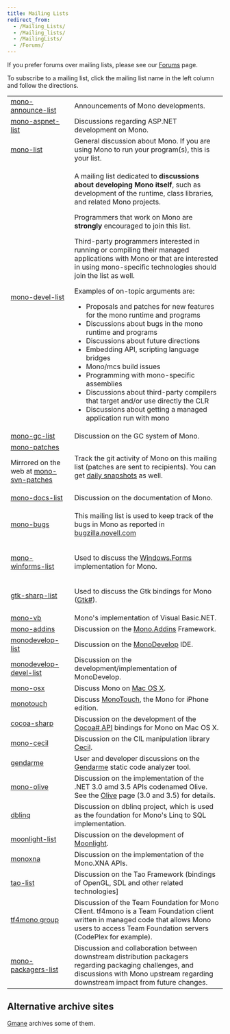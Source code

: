 ```yaml
---
title: Mailing Lists
redirect_from:
  - /Mailing_Lists/
  - /Mailing_lists/
  - /MailingLists/
  - /Forums/
---
```


If you prefer forums over mailing lists, please see our [Forums](http://mono.1490590.n4.nabble.com/) page.

To subscribe to a mailing list, click the mailing list name in the left column and follow the directions.

<table>
<tbody>
<tr>
  <td><a href="http://lists.ximian.com/mailman/listinfo/mono-announce-list">mono-announce-list</a></td>
  <td>Announcements of Mono developments.</td>
</tr>
<tr>
  <td><a href="http://lists.ximian.com/mailman/listinfo/mono-aspnet-list">mono-aspnet-list</a></td>
  <td>Discussions regarding ASP.NET development on Mono.</td>
</tr>
<tr>
  <td><a href="http://lists.ximian.com/mailman/listinfo/mono-list">mono-list</a></td>
  <td>General discussion about Mono. If you are using Mono to run your program(s), this is your list.</td>
</tr>
<tr>
  <td><a href="http://lists.ximian.com/mailman/listinfo/mono-devel-list">mono-devel-list</a></td>
  <td>
    <p>A mailing list dedicated to <strong>discussions about developing Mono itself</strong>, such as development of the runtime, class libraries, and related Mono projects.</p>
    <p>Programmers that work on Mono are <strong>strongly</strong> encouraged to join this list.</p>
    <p>Third-party programmers interested in running or compiling their managed applications with Mono or that are interested in using mono-specific technologies should join the list as well.</p>
    <p>Examples of on-topic arguments are:</p>
    <ul>
    <li>Proposals and patches for new features for the mono runtime and programs</li>
    <li>Discussions about bugs in the mono runtime and programs</li>
    <li>Discussions about future directions</li>
    <li>Embedding API, scripting language bridges</li>
    <li>Mono/mcs build issues</li>
    <li>Programming with mono-specific assemblies</li>
    <li>Discussions about third-party compilers that target and/or use directly the CLR</li>
    <li>Discussions about getting a managed application run with mono</li>
    </ul>
  </td>
</tr>
<tr>
  <td><a href="http://lists.ximian.com/mailman/listinfo/mono-gc-list">mono-gc-list</a></td>
  <td>Discussion on the GC system of Mono.</td>
</tr>
<tr>
  <td>
    <a href="http://lists.ximian.com/mailman/listinfo/mono-patches">mono-patches</a>
    <p>Mirrored on the web at <a href="http://groups-beta.google.com/group/mono-svn-patches">mono-svn-patches</a></p>
  </td>
  <td><p>Track the git activity of Mono on this mailing list (patches are sent to recipients). You can get <a href="http://www.go-mono.com/snapshots">daily snapshots</a> as well.</p></td>
</tr>
<tr>
  <td><a href="http://lists.ximian.com/mailman/listinfo/mono-docs-list">mono-docs-list</a></td>
  <td>Discussion on the documentation of Mono.</td>
</tr>
<tr>
  <td><a href="http://lists.ximian.com/mailman/listinfo/mono-bugs">mono-bugs</a></td>
  <td><p>This mailing list is used to keep track of the bugs in Mono as reported in <a href="http://bugzilla.novell.com">bugzilla.novell.com</a></p></td>
</tr>
<tr>
  <td><a href="http://lists.ximian.com/mailman/listinfo/mono-winforms-list">mono-winforms-list</a></td>
  <td><p>Used to discuss the <a href="/docs/gui/winforms/">Windows.Forms</a> implementation for Mono.</p></td>
</tr>
<tr>
  <td><a href="http://lists.ximian.com/mailman/listinfo/gtk-sharp-list">gtk-sharp-list</a></td>
  <td><p>Used to discuss the Gtk bindings for Mono (<a href="http://gtk-sharp.sf.net">Gtk#</a>).</p></td>
</tr>
<tr>
  <td><a href="http://lists.ximian.com/mailman/listinfo/mono-vb">mono-vb</a></td>
  <td>Mono's implementation of Visual Basic.NET.</td>
</tr>
<tr>
  <td><a href="http://groups.google.com/group/mono-addins">mono-addins</a></td>
  <td>Discussion on the <a href="/archived/monoaddins" title="Mono.Addins">Mono.Addins</a> Framework.</td>
</tr>
<tr>
  <td><a href="http://lists.ximian.com/mailman/listinfo/monodevelop-list">monodevelop-list</a></td>
  <td>Discussion on the <a href="/archived/monodevelop" title="MonoDevelop">MonoDevelop</a> IDE.</td>
</tr>
<tr>
  <td><a href="http://lists.ximian.com/mailman/listinfo/monodevelop-devel-list">monodevelop-devel-list</a></td>
  <td>Discussion on the development/implementation of MonoDevelop.</td>
</tr>
<tr>
  <td><a href="http://lists.ximian.com/mailman/listinfo/mono-osx">mono-osx</a></td>
  <td>Discuss Mono on <a href="/docs/about-mono/supported-platforms/osx/" title="Mono:OSX">Mac OS X</a>.</td>
</tr>
<tr>
  <td><a href="http://lists.ximian.com/mailman/listinfo/monotouch">monotouch</a></td>
  <td>Discuss <a href="http://xamarin.com/platform">MonoTouch</a>, the Mono for iPhone edition.</td>
</tr>
<tr>
  <td><a href="http://lists.ximian.com/mailman/listinfo/cocoa-sharp">cocoa-sharp</a></td>
  <td>Discussion on the development of the <a href="/docs/tools+libraries/libraries/monomac/">Cocoa# API</a> bindings for Mono on Mac OS X.</td>
</tr>
<tr>
  <td><a href="http://groups.google.com/group/mono-cecil">mono-cecil</a></td>
  <td>Discussion on the CIL manipulation library <a href="/docs/tools+libraries/libraries/Mono.Cecil/">Cecil</a>.</td>
</tr>
<tr>
  <td><a href="http://groups.google.com/group/gendarme">gendarme</a></td>
  <td>User and developer discussions on the <a href="/docs/tools+libraries/tools/gendarme/">Gendarme</a> static code analyzer tool.</td>
</tr>
<tr>
  <td><a href="http://groups.google.com/group/mono-olive">mono-olive</a></td>
  <td>Discussion on the implementation of the .NET 3.0 amd 3.5 APIs codenamed Olive. See the <a href="/archived/olive" title="Olive">Olive</a> page (3.0 and 3.5) for details.</td>
</tr>
<tr>
  <td><a href="http://groups.google.com/group/dblinq">dblinq</a></td>
  <td>Discussion on dblinq project, which is used as the foundation for Mono's Linq to SQL implementation.</td>
</tr>
<tr>
  <td><a href="http://lists.ximian.com/mailman/listinfo/moonlight-list">moonlight-list</a></td>
  <td>Discussion on the development of <a href="/docs/web/moonlight/">Moonlight</a>.</td>
</tr>
<tr>
  <td><a href="http://groups.google.com/group/monoxna">monoxna</a></td>
  <td>Discussion on the implementation of the Mono.XNA APIs.</td>
</tr>
<tr>
  <td><a href="http://galactus.ximian.com/mailman/listinfo/tao-list">tao-list</a></td>
  <td>Discussion on the Tao Framework (bindings of OpenGL, SDL and other related technologies]</td>
</tr>
<tr>
  <td><a href="http://groups.google.com/group/tf4mono">tf4mono group</a></td>
  <td>Discussion of the Team Foundation for Mono Client. tf4mono is a Team Foundation client written in managed code that allows Mono users to access Team Foundation servers (CodePlex for example).</td>
</tr>
<tr>
  <td><a href="http://lists.ximian.com/mailman/listinfo/mono-packagers-list">mono-packagers-list</a></td>
  <td>Discussion and collaboration between downstream distribution packagers regarding packaging challenges, and discussions with Mono upstream regarding downstream impact from future changes.</td>
</tr>
</tbody>
</table>

Alternative archive sites
-------------------------

[Gmane](http://dir.gmane.org/index.php?prefix=gmane.comp.gnome.mono) archives some of them.


